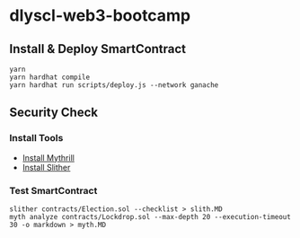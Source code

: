 # dlyscl-web3-bootcamp
## Install & Deploy SmartContract

```
yarn
yarn hardhat compile
yarn hardhat run scripts/deploy.js --network ganache
```
  
## Security Check
### Install Tools
- [Install Mythrill](https://mythril-classic.readthedocs.io/en/master/installation.html)
- [Install Slither](https://github.com/crytic/slither#how-to-install)

### Test SmartContract
```
slither contracts/Election.sol --checklist > slith.MD
myth analyze contracts/Lockdrop.sol --max-depth 20 --execution-timeout 30 -o markdown > myth.MD
```
